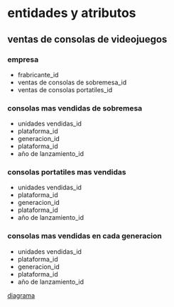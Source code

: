 # entidades y atributos

## ventas de consolas de videojuegos 

### empresa
- frabricante_id
- ventas de consolas de sobremesa_id
- ventas de consolas portatiles_id 

### consolas mas vendidas de sobremesa

- unidades vendidas_id
- plataforma_id
- generacion_id
- plataforma_id 
- año de lanzamiento_id

### consolas portatiles mas vendidas 

- unidades vendidas_id
- plataforma_id
- generacion_id
- plataforma_id 
- año de lanzamiento_id
### consolas mas vendidas en cada generacion

- unidades vendidas_id
- plataforma_id
- generacion_id
- plataforma_id 
- año de lanzamiento_id

[diagrama](./img/ModeloRelacionalBD.jpg)